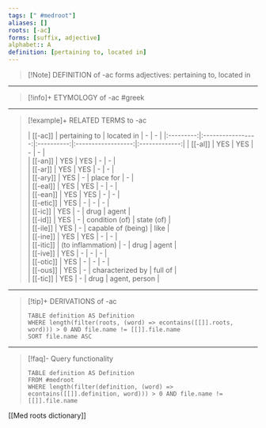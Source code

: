 ```yaml
---
tags: [" #medroot"]
aliases: []
roots: [-ac]
forms: [suffix, adjective]
alphabet:: A
definition: [pertaining to, located in]
---
```

>[!Note] DEFINITION of -ac
>forms adjectives: pertaining to, located in
_____
>[!info]+ ETYMOLOGY of -ac
>#greek
_____
>[!example]+ RELATED TERMS to -ac
>
>|  [[-ac]]  |   pertaining to   | located in |         -          |       -       |
|:---------:|:-----------------:|:----------:|:------------------:|:-------------:|
|  [[-al]]  |        YES        |    YES     |         -          |       -       |          
|  [[-an]]  |        YES        |    YES     |         -          |       -       |          
|  [[-ar]]  |        YES        |    YES     |         -          |       -       |          
| [[-ary]]  |        YES        |     -      |     place for      |       -       |          
| [[-eal]]  |        YES        |    YES     |         -          |       -       |          
| [[-ean]]  |        YES        |    YES     |         -          |       -       |          
| [[-etic]] |        YES        |     -      |         -          |       -       |          
|  [[-ic]]  |        YES        |     -      |        drug        |     agent     |          
|  [[-id]]  |        YES        |     -      |   condition (of)   |  state (of)   |          
| [[-ile]]  |        YES        |     -      | capable of (being) |     like      |          
| [[-ine]]  |        YES        |    YES     |         -          |       -       |          
| [[-itic]] | (to inflammation) |     -      |        drug        |     agent     |          
| [[-ive]]  |        YES        |     -      |         -          |       -       |          
| [[-otic]] |        YES        |     -      |         -          |       -       |          
| [[-ous]]  |        YES        |     -      |  characterized by  |    full of    |          
| [[-tic]]  |        YES        |     -      |        drug        | agent, person |          
_____
>[!tip]+ DERIVATIONS of -ac
>```dataview
>TABLE definition AS Definition 
>WHERE length(filter(roots, (word) => econtains([[]].roots, word))) > 0 AND file.name != [[]].file.name
>SORT file.name ASC
>```
_____ 
>[!faq]- Query functionality
>```dataview
>TABLE definition AS Definition
>FROM #medroot
>WHERE length(filter(definition, (word) => econtains([[]].definition, word))) > 0 AND file.name != [[]].file.name
>```

[[Med roots dictionary]]


